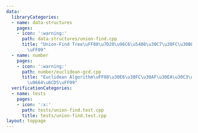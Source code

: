 ```yaml
---
data:
  libraryCategories:
  - name: data-structures
    pages:
    - icon: ':warning:'
      path: data-structures/union-find.cpp
      title: "Union-Find Tree\uFF08\u7D20\u96C6\u5408\u30C7\u30FC\u30BF\u69CB\u9020\
        \uFF09"
  - name: number
    pages:
    - icon: ':warning:'
      path: number/euclidean-gcd.cpp
      title: "Euclidean Algorithm\uFF08\u30E6\u30FC\u30AF\u30EA\u30C3\u30C9\u306E\u4E92\
        \u9664\u6CD5\uFF09"
  verificationCategories:
  - name: tests
    pages:
    - icon: ':x:'
      path: tests/union-find.test.cpp
      title: tests/union-find.test.cpp
layout: toppage
---
```

